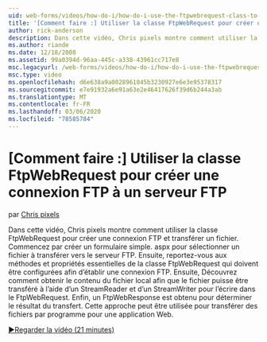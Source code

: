 ```yaml
---
uid: web-forms/videos/how-do-i/how-do-i-use-the-ftpwebrequest-class-to-create-an-ftp-connection-to-a-ftp-server
title: '[Comment faire :] Utiliser la classe FtpWebRequest pour créer une connexion FTP à un serveur FTP | Microsoft Docs'
author: rick-anderson
description: Dans cette vidéo, Chris pixels montre comment utiliser la classe FtpWebRequest pour créer une connexion FTP et transférer un fichier. Tout d’abord, créez un formulaire simple. aspx à des...
ms.author: riande
ms.date: 12/18/2008
ms.assetid: 99a0394d-96aa-445c-a338-43961cc717e8
msc.legacyurl: /web-forms/videos/how-do-i/how-do-i-use-the-ftpwebrequest-class-to-create-an-ftp-connection-to-a-ftp-server
msc.type: video
ms.openlocfilehash: d6e638a9a0028961045b3230927e6e3e95378317
ms.sourcegitcommit: e7e91932a6e91a63e2e46417626f39d6b244a3ab
ms.translationtype: MT
ms.contentlocale: fr-FR
ms.lasthandoff: 03/06/2020
ms.locfileid: "78585784"
---
```

# <a name="how-do-i-use-the-ftpwebrequest-class-to-create-an-ftp-connection-to-a-ftp-server"></a>[Comment faire :] Utiliser la classe FtpWebRequest pour créer une connexion FTP à un serveur FTP

par [Chris pixels](https://twitter.com/chrispels)

Dans cette vidéo, Chris pixels montre comment utiliser la classe FtpWebRequest pour créer une connexion FTP et transférer un fichier. Commencez par créer un formulaire simple. aspx pour sélectionner un fichier à transférer vers le serveur FTP. Ensuite, reportez-vous aux méthodes et propriétés essentielles de la classe FtpWebRequest qui doivent être configurées afin d’établir une connexion FTP. Ensuite, Découvrez comment obtenir le contenu du fichier local afin que le fichier puisse être transféré à l’aide d’un StreamReader et d’un StreamWriter pour l’écrire dans le FtpWebRequest. Enfin, un FtpWebResponse est obtenu pour déterminer le résultat du transfert. Cette approche peut être utilisée pour transférer des fichiers par programme pour une application Web.

[&#9654;Regarder la vidéo (21 minutes)](https://channel9.msdn.com/Blogs/ASP-NET-Site-Videos/how-do-i-use-the-ftpwebrequest-class-to-create-an-ftp-connection-to-a-ftp-server)
